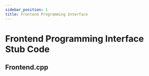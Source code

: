 ```yaml
---
sidebar_position: 1
title: Frontend Programming Interface
---
```


# Frontend Programming Interface Stub Code

## Frontend.cpp

```cpp

```
